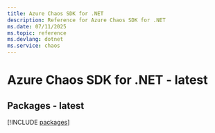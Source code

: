 ```yaml
---
title: Azure Chaos SDK for .NET
description: Reference for Azure Chaos SDK for .NET
ms.date: 07/11/2025
ms.topic: reference
ms.devlang: dotnet
ms.service: chaos
---
```

# Azure Chaos SDK for .NET - latest
## Packages - latest
[!INCLUDE [packages](chaos-index.md)]